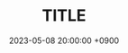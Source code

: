 ---
title: TITLE
date: 2023-05-08 20:00:00 +0900
categories: [TOP_CATEGORIE, SUB_CATEGORIE]
tags: [TAG]     # TAG names should always be lowercase
---
